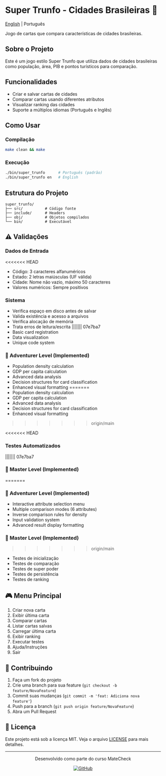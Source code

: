 # Super Trunfo - Cidades Brasileiras 🏢

[English](README_en.md) | Português

Jogo de cartas que compara características de cidades brasileiras.

## Sobre o Projeto

Este é um jogo estilo Super Trunfo que utiliza dados de cidades brasileiras como população, área, PIB e pontos turísticos para comparação.

## Funcionalidades

- Criar e salvar cartas de cidades
- Comparar cartas usando diferentes atributos
- Visualizar ranking das cidades
- Suporte a múltiplos idiomas (Português e Inglês)

## Como Usar

### Compilação

```bash
make clean && make
```

### Execução

```bash
./bin/super_trunfo      # Português (padrão)
./bin/super_trunfo en   # English
```

## Estrutura do Projeto

```
super_trunfo/
├── src/          # Código fonte
├── include/      # Headers
├── obj/          # Objetos compilados
└── bin/          # Executável
```

## ⚠️ Validações

### Dados de Entrada

<<<<<<< HEAD
- Código: 3 caracteres alfanuméricos
- Estado: 2 letras maiúsculas (UF válida)
- Cidade: Nome não vazio, máximo 50 caracteres
- Valores numéricos: Sempre positivos

### Sistema

- Verifica espaço em disco antes de salvar
- Valida existência e acesso a arquivos
- Verifica alocação de memória
- Trata erros de leitura/escrita
||||||| 07e7ba7
- Basic card registration
- Data visualization
- Unique code system

### 🏃 Adventurer Level (Implemented)

- Population density calculation
- GDP per capita calculation
- Advanced data analysis
- Decision structures for card classification
- Enhanced visual formatting
=======
- Population density calculation
- GDP per capita calculation
- Advanced data analysis
- Decision structures for card classification
- Enhanced visual formatting
>>>>>>> origin/main

<<<<<<< HEAD
### Testes Automatizados
||||||| 07e7ba7
### 👑 Master Level (Implemented)
=======
### 🏃 Adventurer Level (Implemented)

- Interactive attribute selection menu
- Multiple comparison modes (6 attributes)
- Inverse comparison rules for density
- Input validation system
- Advanced result display formatting

### 👑 Master Level (Implemented)
>>>>>>> origin/main

- Testes de inicialização
- Testes de comparação
- Testes de super poder
- Testes de persistência
- Testes de ranking

## 🎮 Menu Principal

1. Criar nova carta
2. Exibir última carta
3. Comparar cartas
4. Listar cartas salvas
5. Carregar última carta
6. Exibir ranking
7. Executar testes
8. Ajuda/Instruções
0. Sair

## 🤝 Contribuindo

1. Faça um fork do projeto
2. Crie uma branch para sua feature (`git checkout -b feature/NovaFeature`)
3. Commit suas mudanças (`git commit -m 'feat: Adiciona nova feature'`)
4. Push para a branch (`git push origin feature/NovaFeature`)
5. Abra um Pull Request

## 📝 Licença

Este projeto está sob a licença MIT. Veja o arquivo [LICENSE](LICENSE) para mais detalhes.

---

<div align="center">
Desenvolvido como parte do curso MateCheck

[![GitHub](https://img.shields.io/badge/GitHub-100000?style=for-the-badge&logo=github&logoColor=white)](https://github.com/rafaumeu)
</div>
